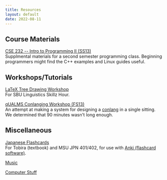 ```yaml
---
title: Resources
layout: default
date: 2022-08-11
---
```


## Course Materials

[CSE 232 -- Intro to Programming II (SS13)](/teaching/cse232)<br/>
Supplmental materials for a second semester programming class. Beginning programmers might find the C++ examples and Linux guides useful.

## Workshops/Tutorials

[LaTeX Tree Drawing Workshop](latex-tree-drawing)<br/>
For SBU Linguistics Skillz Hour.

[qUALMS Conlanging Workshop (FS13)](conlanging)<br/>
An attempt at making a system for designing a [conlang](https://en.wikipedia.org/wiki/Constructed_language) in a single sitting. We determined that 90 minutes wasn't long enough.

## Miscellaneous

[Japanese Flashcards](jpn)<br/>
For Tobira (textbook) and MSU JPN 401/402, for use with [Anki (flashcard software)](https://apps.ankiweb.net/).

[Music](music)

[Computer Stuff](computer_stuff)
